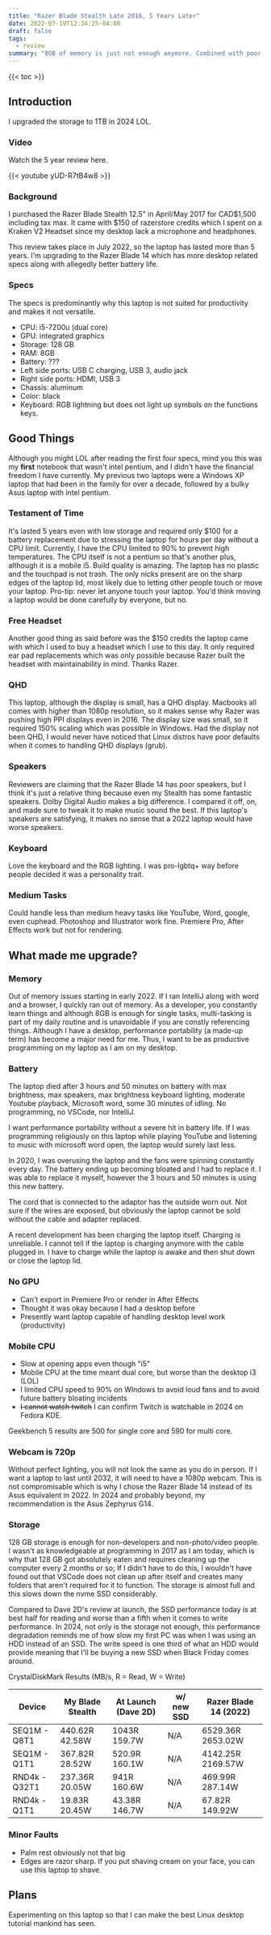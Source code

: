 ```yaml
---
title: "Razer Blade Stealth Late 2016, 5 Years Later"
date: 2022-07-19T12:34:25-04:00
draft: false
tags:
  - review
summary: "8GB of memory is just not enough anymore. Combined with poor battery life, 720p webcam, no dedicated GPU, bare-minimum storage, the laptop is a beater. I upgraded the storage to 1TB in 2024."
---
```


{{< toc >}}

## Introduction

I upgraded the storage to 1TB in 2024 LOL.

### Video

Watch the 5 year review here.

{{< youtube yUD-R7tB4w8 >}}

### Background

I purchased the Razer Blade Stealth 12.5" in April/May 2017 for CAD$1,500 including tax max.
It came with $150 of razerstore credits which I spent on a Kraken V2 Headset since my desktop lack a microphone and headphones.

This review takes place in July 2022, so the laptop has lasted more than 5 years. I'm upgrading
to the Razer Blade 14 which has more desktop related specs along with allegedly better battery life.

### Specs

The specs is predominantly why this laptop is not suited for productivity and makes it not versatile.

- CPU: i5-7200u (dual core)
- GPU: integrated graphics
- Storage: 128 GB
- RAM: 8GB
- Battery: ???
- Left side ports: USB C charging, USB 3, audio jack
- Right side ports: HDMI, USB 3
- Chassis: aluminum
- Color: black
- Keyboard: RGB lightning but does not light up symbols on the functions keys.

## Good Things

Although you might LOL after reading the first four specs, mind you this was my **first** notebook that wasn't intel pentium, and I didn't have the financial freedom I have currently. My previous two laptops were a Windows XP laptop that had been in the family for over a decade, followed by a bulky Asus laptop with intel pentium.

### Testament of Time

It's lasted 5 years even with low storage and required only $100 for a battery replacement due
to stressing the laptop for hours per day without a CPU limit. Currently, I have the CPU
limited to 90% to prevent high temperatures. The CPU itself is not a pentium so that's another
plus, although it is a mobile i5. Build quality is amazing. The laptop has no plastic and
the touchpad is not trash. The only nicks present are on the sharp
edges of the laptop lid, most likely due to letting other people touch or move your laptop.
Pro-tip: never let anyone touch your laptop. You'd think moving a laptop would be done
carefully by everyone, but no.

### Free Headset

Another good thing as said before was the $150 credits the laptop came with which I used
to buy a headset which I use to this day. It only required ear pad replacements which was
only possible because Razer built the headset with maintainability in mind. Thanks Razer.

### QHD

This laptop, although the display is small, has a QHD display. Macbooks all comes with higher
than 1080p resolution, so it makes sense why Razer was pushing high PPI displays even in 2016.
The display size was small, so it required 150% scaling which was possible in Windows. Had
the display not been QHD, I would never have noticed that Linux distros have poor
defaults when it comes to handling QHD displays (grub).

### Speakers

Reviewers are claiming that the Razer Blade 14 has poor speakers, but I think
it's just a relative thing because even my Stealth has some fantastic speakers.
Dolby Digital Audio makes a big difference. I compared it off, on, and
made sure to tweak it to make music sound the best. If this laptop's speakers
are satisfying, it makes no sense that a 2022 laptop would have worse speakers.

### Keyboard

Love the keyboard and the RGB lighting. I was pro-lgbtq+ way before people decided
it was a personality trait.

### Medium Tasks

Could handle less than medium heavy tasks like YouTube, Word, google, even cuphead.
Photoshop and Illustrator work fine. Premiere Pro, After Effects work but not for rendering.

## What made me upgrade?

### Memory

Out of memory issues starting in early 2022. If I ran IntelliJ along with word
and a browser, I quickly ran out of memory. As a developer, you constantly learn
things and although 8GB is enough for single tasks, multi-tasking is part of my daily routine and is unavoidable if you are constly referencing things.
Although I have a desktop, performance portability (a made-up term) has become a major need for me.
Thus, I want to be as productive programming on my laptop as I am on my desktop.

### Battery

The laptop died after 3 hours and 50 minutes on battery with max brightness, max speakers, max brightness keyboard lighting,
moderate Youtube playback, Microsoft word, some 30 minutes of idling. No programming, no VSCode, nor IntelliJ.

I want performance portability without a severe hit in battery life. If I was programming religiously on this laptop while playing YouTube
and listening to music with microsoft word open, the laptop would surely last less.

In 2020, I was overusing the laptop and the fans were spinning constantly every day. The battery ending up becoming bloated
and I had to replace it. I was able to replace it myself, however the 3 hours and 50 minutes is using this new battery.

The cord that is connected to the adaptor has the outside worn out. Not sure if the wires are exposed, but
obviously the laptop cannot be sold without the cable and adapter replaced.

A recent development has been charging the laptop itself. Charging is unreliable. I cannot tell if the laptop is charging anymore
with the cable plugged in. I have to charge while the laptop is awake and then shut down or close the laptop lid.

### No GPU

- Can't export in Premiere Pro or render in After Effects
- Thought it was okay because I had a desktop before
- Presently want laptop capable of handling desktop level work (productivity)

### Mobile CPU

- Slow at opening apps even though "i5"
- Mobile CPU at the time meant dual core, but worse than the desktop i3 (LOL)
- I limited CPU speed to 90% on WIndows to avoid loud fans and to avoid future battery bloating incidents
- ~~I cannot watch twitch~~ I can confirm Twitch is watchable in 2024 on Fedora KDE.

Geekbench 5 results are 500 for single core and 590 for multi core.

### Webcam is 720p

Without perfect lighting, you will not look the same as you do in person. If I want
a laptop to last until 2032, it will need to have a 1080p webcam. This is not compromisable
which is why I chose the Razer Blade 14 instead of its Asus equivalent in 2022. In 2024 and probably beyond, my recommendation is the Asus Zephyrus G14.

### Storage

128 GB storage is enough for non-developers and non-photo/video people. I wasn't as
knowledgeable at programming in 2017 as I am today, which is why that 128 GB got absolutely
eaten and requires cleaning up the computer every 2 months or so; If I didn't
have to do this, I wouldn't have found out that VSCode does not clean up after
itself and creates many folders that aren't required for it to function.
The storage is almost full and this slows down the nvme SSD considerably.

Compared to Dave 2D's review at launch, the SSD performance today is at best half for reading and worse than a fifth when it comes to write performance. In 2024, not only is the storage not enough, this performance degradation reminds me of how slow my first PC was when I was using an HDD instead of an SSD. The write speed is one third of what an HDD would provide meaning that I'll be buying a new SSD when Black Friday comes around.

CrystalDiskMark Results (MB/s, R = Read, W = Write)

Device | My Blade Stealth | At Launch (Dave 2D) | w/ new SSD | Razer Blade 14 (2022)
-- | -- | -- | -- | --
SEQ1M - Q8T1 | 440.62R 42.58W | 1043R 159.7W | N/A | 6529.36R 2653.02W
SEQ1M - Q1T1 | 367.82R 28.52W | 520.9R 160.1W | N/A | 4142.25R 2169.57W
RND4k - Q32T1| 237.36R 20.05W | 941R 160.6W| N/A | 469.99R 287.14W
RND4k - Q1T1| 19.83R 20.45W | 43.38R 146.7W | N/A | 67.82R 149.92W

### Minor Faults

- Palm rest obviously not that big
- Edges are razor sharp. If you put shaving cream on your face, you can use this laptop to shave.

## Plans

Experimenting on this laptop so that I can make the best Linux desktop tutorial mankind has seen.
